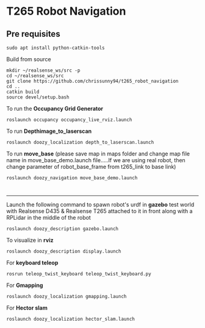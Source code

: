 # T265 Robot Navigation



## Pre requisites 

```
sudo apt install python-catkin-tools
```


Build from source


```
mkdir ~/realsense_ws/src -p
cd ~/realsense_ws/src
git clone https://github.com/chrissunny94/t265_robot_navigation
cd ..
catkin build
source devel/setup.bash

```


To run the **Occupancy Grid Generator**

```
roslaunch occupancy occupancy_live_rviz.launch
```

To run **Depthimage_to_laserscan** 

```
roslaunch doozy_localization depth_to_laserscan.launch
```

To run **move_base**
(please save map in maps folder and change map file name in move_base_demo.launch file.....If we are using real robot, then change parameter of robot_base_frame from t265_link to base link)

```
roslaunch doozy_navigation move_base_demo.launch
```



#
---------------------------------------------------------------------------------------------------------------------------------------------------------------

Launch the following command to spawn robot's urdf in **gazebo** test world with Realsense D435 & Realsense T265 attached to it in front along with a RPLidar in the middle of the robot
```
roslaunch doozy_description gazebo.launch
```


To visualize in **rviz**
```
roslaunch doozy_description display.launch
```

For **keyboard teleop**
```
rosrun teleop_twist_keyboard teleop_twist_keyboard.py 
```

For **Gmapping**
```
roslaunch doozy_localization gmapping.launch
```

For **Hector slam**
```
roslaunch doozy_localization hector_slam.launch
```





